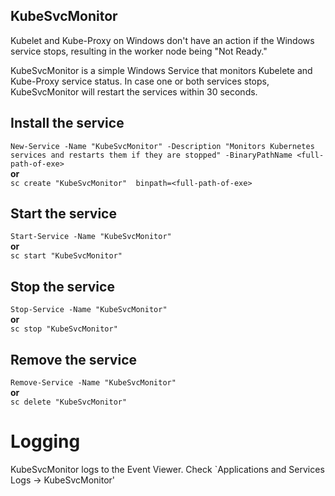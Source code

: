 ## KubeSvcMonitor
Kubelet and Kube-Proxy on Windows don't have an action if the Windows service stops, resulting in the worker node being "Not Ready."

KubeSvcMonitor is a simple Windows Service that monitors Kubelete and Kube-Proxy service status. In case one or both services stops, KubeSvcMonitor will restart the services within 30 seconds.

## Install the service
`New-Service -Name "KubeSvcMonitor" -Description "Monitors Kubernetes services and restarts them if they are stopped" -BinaryPathName <full-path-of-exe>`  
**or**  
`sc create "KubeSvcMonitor"  binpath=<full-path-of-exe>`

## Start the service
`Start-Service -Name "KubeSvcMonitor"`  
**or**  
`sc start "KubeSvcMonitor"`


## Stop the service
`Stop-Service -Name "KubeSvcMonitor"`  
**or**  
`sc stop "KubeSvcMonitor"`

## Remove the service
`Remove-Service -Name "KubeSvcMonitor"`  
**or**  
`sc delete "KubeSvcMonitor"`

# Logging
KubeSvcMonitor logs to the Event Viewer. Check `Applications and Services Logs -> KubeSvcMonitor'
